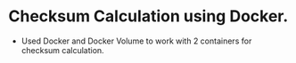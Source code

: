 # Checksum Calculation using Docker.

- Used Docker and Docker Volume to work with 2 containers for checksum calculation.
